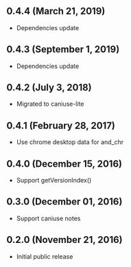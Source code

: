 ## 0.4.4 (March 21, 2019)

- Dependencies update

## 0.4.3 (September 1, 2019)

- Dependencies update

## 0.4.2 (July 3, 2018)

- Migrated to caniuse-lite

## 0.4.1 (February 28, 2017)

- Use chrome desktop data for and_chr

## 0.4.0 (December 15, 2016)

- Support getVersionIndex()

## 0.3.0 (December 01, 2016)

- Support caniuse notes

## 0.2.0 (November 21, 2016)

- Initial public release
